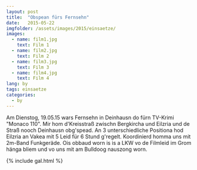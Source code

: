 ```yaml
---
layout: post
title:  "Obspean fürs Fernsehn"
date:   2015-05-22
imgfolder: /assets/images/2015/einsaetze/
images:
  - name: film1.jpg
    text: Film 1
  - name: film2.jpg
    text: Film 2
  - name: film3.jpg
    text: Film 3
  - name: film4.jpg
    text: Film 4
lang: by
tags: einsaetze
categories:
  - by
---
```


Am Dienstog, 19.05.15 wars Fernsehn in Deinhausn do fürn TV-Krimi "Monaco 110". Mir hom d'Kreisstraß zwischn Bergkircha und Eilzria und de Straß nooch Deinhausn obg'spead. An 3 unterschiedliche Positiona hod Eilzria an Vakea mit 5 Leid für 6 Stund g'regelt. Koordinierd homma uns mit 2m-Band Funkgeräde. Ois obbaud worn is is a LKW vo de Filmleid im Grom hänga bliem und vo uns mit am Bulldoog nauszong worn.

{% include gal.html %}


